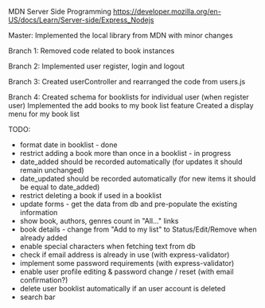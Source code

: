 MDN Server Side Programming
https://developer.mozilla.org/en-US/docs/Learn/Server-side/Express_Nodejs

Master: Implemented the local library from MDN with minor changes

Branch 1: Removed code related to book instances

Branch 2: Implemented user register, login and logout

Branch 3: Created userController and rearranged the code from users.js

Branch 4: Created schema for booklists for individual user (when register user)
Implemented the add books to my book list feature
Created a display menu for my book list

TODO:

- format date in booklist - done
- restrict adding a book more than once in a booklist - in progress
- date_added should be recorded automatically (for updates it should remain unchanged)
- date_updated should be recorded automatically (for new items it should be equal to date_added)
- restrict deleting a book if used in a booklist
- update forms - get the data from db and pre-populate the existing information
- show book, authors, genres count in "All..." links
- book details - change from "Add to my list" to Status/Edit/Remove when already added
- enable special characters when fetching text from db
- check if email address is already in use (with express-validator)
- implement some password requirements (with express-validator)
- enable user profile editing & password change / reset (with email confirmation?)
- delete user booklist automatically if an user account is deleted
- search bar
